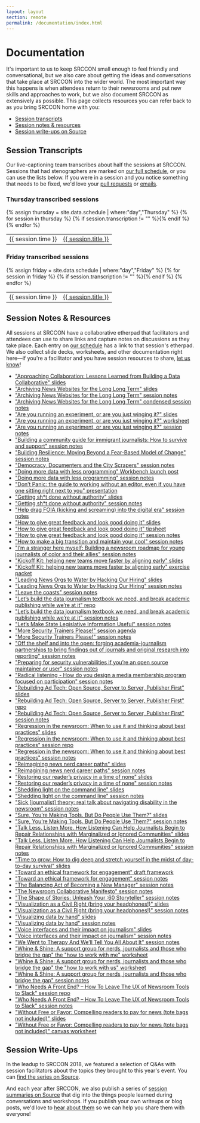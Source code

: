 ```yaml
---
layout: layout
section: remote
permalink: /documentation/index.html
---
```


# Documentation

It's important to us to keep SRCCON small enough to feel friendly and conversational, but we also care about getting the ideas and conversations that take place at SRCCON into the wider world. The most important way this happens is when attendees return to their newsrooms and put new skills and approaches to work, but we also document SRCCON as extensively as possible. This page collects resources you can refer back to as you bring SRCCON home with you:

* [Session transcripts](#transcription)
* [Session notes & resources](#session-notes--resources)
* [Session write-ups on Source](#session-write-ups)

## Session Transcripts
Our live-captioning team transcribes about half the sessions at SRCCON. Sessions that had stenographers are marked on [our full schedule](/schedule), or you can use the lists below. If you were in a session and you notice something that needs to be fixed, we'd love your [pull requests](https://github.com/opennews/srccon) or [emails](mailto:srccon@opennews.org).

<div>
    <h3>Thursday transcribed sessions</h3>
    <table>{% assign thursday = site.data.schedule | where:"day","Thursday" %}
{% for session in thursday %}
        {% if session.transcription != "" %}<tr><td>{{ session.time }}</td><td><a class="session-title" href="/transcripts/SRCCON2018-{{ session.id }}">{{ session.title }}</a></td></tr>{% endif %}
{% endfor %}
    </table>
</div>

<div>
    <h3>Friday transcribed sessions</h3>
    <table>{% assign friday = site.data.schedule | where:"day","Friday" %}
{% for session in friday %}
        {% if session.transcription != "" %}<tr><td>{{ session.time }}</td><td><a class="session-title" href="/transcripts/SRCCON2018-{{ session.id }}">{{ session.title }}</a></td></tr>{% endif %}
{% endfor %}
    </table>
</div>

## Session Notes & Resources

All sessions at SRCCON have a collaborative etherpad that facilitators and attendees can use to share links and capture notes on discussions as they take place. Each entry on [our schedule](/schedule) has a link to that session's etherpad. We also collect slide decks, worksheets, and other documentation right here—if you're a facilitator and you have session resources to share, [let us know](mailto:srccon@opennews.org)!

* ["Approaching Collaboration: Lessons Learned from Building a Data Collaborative" slides](https://docs.google.com/presentation/d/1MVu2Rpb3Z7jH7GaYzuya5mPMGzQ7_FmATxZDAr_O5Ds/edit#slide=id.g345336d2eb_0_10)
* ["Archiving News Websites for the Long Long Term" slides](https://docs.google.com/presentation/d/1Igu2Xz-zeo18urr1fFf-ZmCydx6xxA_ma8NnotUdpXQ/edit?usp=sharing)
* ["Archiving News Websites for the Long Long Term" session notes](https://etherpad.opennews.org/p/SRCCON2018-archiving-news-websites)
* ["Archiving News Websites for the Long Long Term" condensed session notes](https://docs.google.com/document/d/1gsjtKEkM7Cx2aA9fknnzN8I1b4WmqWuOKRjyD4iKcvo/edit)
* ["Are you running an experiment, or are you just winging it?" slides](https://docs.google.com/presentation/d/1i7OjW7ho2f6b5P9n4nWKcWS9f1p50wL5_Yi6TCyFmGw/edit#slide=id.g3cb1948c9d_0_20)
* ["Are you running an experiment, or are you just winging it?" worksheet](https://docs.google.com/document/d/14H70owcFXItXF2bcDt7LJ1c_NLHnz4_MmOg9XMJGfTc/edit)
* ["Are you running an experiment, or are you just winging it?" session notes](https://etherpad.opennews.org/p/SRCCON2018-running-experiments)
* ["Building a community guide for immigrant journalists: How to survive and support" session notes](https://etherpad.opennews.org/p/SRCCON2018-community-immigrant-journalists)
* ["Building Resilience: Moving Beyond a Fear-Based Model of Change" session notes](https://etherpad.opennews.org/p/SRCCON2018-building-resilience)
* ["Democracy, Documenters and the City Scrapers" session notes](https://etherpad.opennews.org/p/SRCCON2018-democracy-documenters)
* ["Doing more data with less programming" Workbench launch post](https://medium.com/@Workbench/seriously-no-more-spreadsheets-imagining-the-data-journalism-workflow-of-the-future-386336e12048)
* ["Doing more data with less programming" session notes](https://etherpad.opennews.org/p/SRCCON2018-more-data-less-programming)
* ["Don’t Panic: the guide to working without an editor, even if you have one sitting right next to you" presentation](https://caseymm.github.io/no-editor-no-problem/)
* ["Getting sh*t done without authority" slides](https://docs.google.com/presentation/d/1vuwrw72lj52INAg4x_-jLOlJOsv4p-7QP-Xt-ogMzLs/edit#slide=id.p)
* ["Getting sh*t done without authority" session notes](https://etherpad.opennews.org/p/SRCCON2018-getting-it-done)
* ["Help drag FOIA (kicking and screaming) into the digital era" session notes](https://etherpad.opennews.org/p/SRCCON2018-foia-digital-era)
* ["How to give great feedback and look good doing it" slides](https://docs.google.com/presentation/d/1gD1F3Nu1Hquz3MYI2sNKYII640Ndv4XUfyt7zz3ku68/edit)
* ["How to give great feedback and look good doing it" tipsheet](https://docs.google.com/document/d/1_6WgjEc2HMXJwbzTfqszKs39oWs5Z5Pgudq_N6MP-dw/edit)
* ["How to give great feedback and look good doing it" session notes](https://etherpad.opennews.org/p/SRCCON2018-great-feedback)
* ["How to make a big transition and maintain your cool" session notes](https://docs.google.com/document/d/1qXxvRin0OTHkdQCzeRKRaYaYp8M9eJkIMsZ46Pe-v4Q/edit)
* ["I’m a stranger here myself: Building a newsroom roadmap for young journalists of color and their allies" session notes](https://etherpad.opennews.org/p/SRCCON2018-young-journalists-of-color)
* ["Kickoff Kit: helping new teams move faster by aligning early" slides](https://www.dropbox.com/s/b0zwxsz9pfl4d5y/Kickoff%20Kit.pdf?dl=0)
* ["Kickoff Kit: helping new teams move faster by aligning early" exercise packet](https://www.dropbox.com/s/i8nvfri3zh5jk8b/Kickoff%20Kit%20Packet.pdf?dl=0)
* ["Leading News Orgs to Water by Hacking Our Hiring" slides](https://docs.google.com/presentation/d/1rTJ4FY2Q-8zUGVlhMxDGdxLEi2u2_7NHHV1a4Z5db3U/edit)
* ["Leading News Orgs to Water by Hacking Our Hiring" session notes](https://etherpad.opennews.org/p/SRCCON2018-hacking-hiring)
* ["Leave the coasts" session notes](https://etherpad.opennews.org/p/SRCCON2018-leave-coasts)
* ["Let’s build the data journalism textbook we need, and break academic publishing while we’re at it" repo](https://github.com/datajtext/DataJournalismTextbook)
* ["Let’s build the data journalism textbook we need, and break academic publishing while we’re at it" session notes](https://etherpad.opennews.org/p/SRCCON2018-data-journalism-textbook)
* ["Let’s Make State Legislative Information Useful" session notes](https://etherpad.opennews.org/p/SRCCON2018-state-legislative-information)
* ["More Security Trainers Please!" session agenda](https://docs.google.com/document/d/1WudApPGHnzFSUqkZl5mWbl7G3GUlpWF5eqoybq1wvFs/edit#)
* ["More Security Trainers Please!" session notes](https://etherpad.opennews.org/p/SRCCON2018-security-trainers)
* ["Off the shelf and into the open: forging academia-journalism partnerships to bring findings out of journals and original research into reporting" session notes](https://etherpad.opennews.org/p/SRCCON2018-academia-journalism-partnerships)
* ["Preparing for security vulnerabilities if you’re an open source maintainer *or* user" session notes](https://etherpad.opennews.org/p/SRCCON2018-security-prep)
* ["Radical listening - How do you design a media membership program focused on participation" session notes](https://etherpad.opennews.org/p/SRCCON2018-radical-listening-membership)
* ["Rebuilding Ad Tech: Open Source, Server to Server, Publisher First" slides](https://docs.google.com/presentation/d/1_6Kp6eMFEvB9nPHtzyJxOdiJPMxYn1KEFdyCWYBpK6o/edit#slide=id.gc6fa3c898_0_0)
* ["Rebuilding Ad Tech: Open Source, Server to Server, Publisher First" repo](https://github.com/washingtonpost/ad-schema)
* ["Rebuilding Ad Tech: Open Source, Server to Server, Publisher First" session notes](https://etherpad.opennews.org/p/SRCCON2018-rebuilding-ad-tech)
* ["Regression in the newsroom: When to use it and thinking about best practices" slides](https://docs.google.com/presentation/d/1RWYeoFv5LS1P5BHdUedEeDZkLYRMv5X-WTEk3DZPaOw/edit#slide=id.p)
* ["Regression in the newsroom: When to use it and thinking about best practices" session repo](https://github.com/fresques/RegressionInTheNewsroom)
* ["Regression in the newsroom: When to use it and thinking about best practices" session notes](https://etherpad.opennews.org/p/SRCCON2018-stats-newsroom)
* ["Reimagining news nerd career paths" slides](https://docs.google.com/presentation/d/1RnnnJTSfU6gwjB-muLwwG1fu2duVKtA6CMrZBvmcgRo/edit?ts=5b35827d#slide=id.g3cb4aad1d4_0_125)
* ["Reimagining news nerd career paths" session notes](https://etherpad.opennews.org/p/SRCCON2018-job-listings-career)
* ["Restoring our reader’s privacy in a time of none" slides](https://docs.google.com/presentation/d/1-hD8TY6SxIL9HE-lzpMqa3EwIMBSzeY2J-Yi05ZpdxM/edit#slide=id.p)
* ["Restoring our reader’s privacy in a time of none" session notes](https://etherpad.opennews.org/p/SRCCON2018-restoring-reader-privacy)
* ["Shedding light on the command line" slides](https://docs.google.com/presentation/d/1fxdX9oSNbRQnrX4kkGhJ-7H0zB8Je75ZwJ54aCgBEbY/edit#slide=id.g3a2d9e0b31_0_16)
* ["Shedding light on the command line" session notes](https://etherpad.opennews.org/p/SRCCON2018-light-command-line)
* ["Sick [journalist] theory: real talk about navigating disability in the newsroom" session notes](https://etherpad.opennews.org/p/SRCCON2018-disability-in-newsroom)
* ["Sure, You’re Making Tools. But Do People Use Them?" slides](https://docs.google.com/presentation/d/e/2PACX-1vSKa0BwHaOuOiIU67fPrMgJjmiRw_ZqIkt9U3_yEsQF-r6xh6CHwJoSEAuyRmGBRQvrRkVNnZxfIqSJ/pub?start=false&loop=false&delayms=3000)
* ["Sure, You’re Making Tools. But Do People Use Them?" session notes](https://etherpad.opennews.org/p/SRCCON2018-using-tools)
* ["Talk Less. Listen More. How Listening Can Help Journalists Begin to Repair Relationships with Marginalized or Ignored Communities" slides](https://docs.google.com/presentation/d/1ForeH9xqIxlaBSz2ZZCJiM8Gc2GqBCccUCo4latBRIg/edit)
* ["Talk Less. Listen More. How Listening Can Help Journalists Begin to Repair Relationships with Marginalized or Ignored Communities" session notes](https://etherpad.opennews.org/p/SRCCON2018-talk-less-listen-more)
* ["Time to grow: How to dig deep and stretch yourself in the midst of day-to-day survival" slides](https://docs.google.com/presentation/d/12vRqcRtZC32JnOYCPSRASlIhKLqDw5eSdjxQWR9gf6Q/edit#slide=id.p)
* ["Toward an ethical framework for engagement" draft framework](https://medium.com/@jenniferbrandel/ethicsofengagement-db3ff5279603)
* ["Toward an ethical framework for engagement" session notes](https://etherpad.opennews.org/p/SRCCON2018-ethical-engagement)
* ["The Balancing Act of Becoming a New Manager" session notes](https://etherpad.opennews.org/p/SRCCON2018-new-managers)
* ["The Newsroom Collaborative Manifesto" session notes](https://etherpad.opennews.org/p/SRCCON2018-newsroom-collaborative-manifesto)
* ["The Shape of Stories: Unleash Your :60 Storyteller" session notes](https://etherpad.opennews.org/p/SRCCON2018-shape-of-stories)
* ["Visualization as a Civil Right (bring your headphones!)" slides](https://docs.google.com/presentation/d/1ayhuQHKZn5fcyLUTQchDrsFmlgurWa7KouI24ltLfo8/edit#slide=id.p)
* ["Visualization as a Civil Right (bring your headphones!)" session notes](https://etherpad.opennews.org/p/SRCCON2018-visualization-civil-right)
* ["Visualizing data by hand" slides](https://docs.google.com/presentation/d/1aicq0BRkNWCcMRVG_aJjvQ8BVjdEQ5UwSJHVUcJkm_4/edit#slide=id.p1)
* ["Visualizing data by hand" session notes](https://etherpad.opennews.org/p/SRCCON2018-visualizing-data)
* ["Voice interfaces and their impact on journalism" slides](https://docs.google.com/presentation/d/1vuovjVQtmiogKvWqKQD4BBI8oQtEzuwCPwk9ILanuzQ/edit#slide=id.g3adbe71329_0_4)
* ["Voice interfaces and their impact on journalism" session notes](https://etherpad.opennews.org/p/SRCCON2018-voice-interfaces)
* ["We Went to Therapy And We’ll Tell You All About It" session notes](https://etherpad.opennews.org/p/SRCCON2018-newsroom-therapy)
* ["Whine & Shine: A support group for nerds, journalists and those who bridge the gap" the "how to work with me" worksheet](https://docs.google.com/document/d/1eKdfOiO6nAjfo-P-lx8UfyyTWDf56vN84kY5kiDqk9Y/edit)
* ["Whine & Shine: A support group for nerds, journalists and those who bridge the gap" the "how to work with us" worksheet](https://docs.google.com/document/d/10i41KrEexJ2On7GDvS_I3RddEVWCYfQjaIYtMGpfp_M/edit)
* ["Whine & Shine: A support group for nerds, journalists and those who bridge the gap" session notes](https://etherpad.opennews.org/p/SRCCON2018-bridging-gaps)
* ["Who Needs A Front End? – How To Leave The UX of Newsroom Tools to Slack" session repo](https://github.com/brizandrew/slack-graphics-request)
* ["Who Needs A Front End? – How To Leave The UX of Newsroom Tools to Slack" session notes](https://etherpad.opennews.org/p/SRCCON2018-slack-as-frontend)
* ["Without Free or Favor: Compelling readers to pay for news (tote bags not included)" slides](https://www.dropbox.com/s/396b7c4w1gboyem/SRCCON%202018_%20Without%20Free%20or%20Favor%20%281%29.pdf?dl=0)
* ["Without Free or Favor: Compelling readers to pay for news (tote bags not included)" canvas worksheet](https://www.dropbox.com/s/0axxtx031wi0uat/SRCCON%20Canvas.pdf?dl=0)

## Session Write-Ups

In the leadup to SRCCON 2018, we featured a selection of Q&As with session facilitators about the topics they brought to this year's event. You can [find the series on Source](https://source.opennews.org/articles/tags/srccon-2018/).

And each year after SRCCON, we also publish a series of [session summaries on Source](https://source.opennews.org/articles/tags/srccon-2018/) that dig into the things people learned during conversations and workshops. If you publish your own writeups or blog posts, we'd love to [hear about them](mailto:source@opennews.org) so we can help you share them with everyone!

<!-- NOTE: We should add an attendee writeups section here too -->